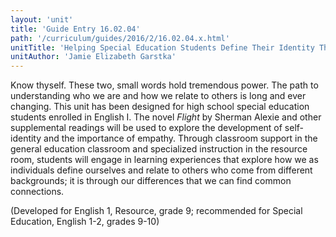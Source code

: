 ```yaml
---
layout: 'unit'
title: 'Guide Entry 16.02.04'
path: '/curriculum/guides/2016/2/16.02.04.x.html'
unitTitle: 'Helping Special Education Students Define Their Identity Through Literature'
unitAuthor: 'Jamie Elizabeth Garstka'
---
```


<main>
 <p>
  Know thyself. These two, small words hold tremendous power. The path to understanding who we are and how we relate to others is long and ever changing. This unit has been designed for high school special education students enrolled in English I. The novel
  <em>
   Flight
  </em>
  by Sherman Alexie and other supplemental readings will be used to explore the development of self-identity and the importance of empathy. Through classroom support in the general education classroom and specialized instruction in the resource room, students will engage in learning experiences that explore how we as individuals define ourselves and relate to others who come from different backgrounds; it is through our differences that we can find common connections.
 </p>
 <p>
  (Developed for English 1, Resource, grade 9; recommended for Special Education, English 1-2, grades 9-10)
 </p>
</main>
